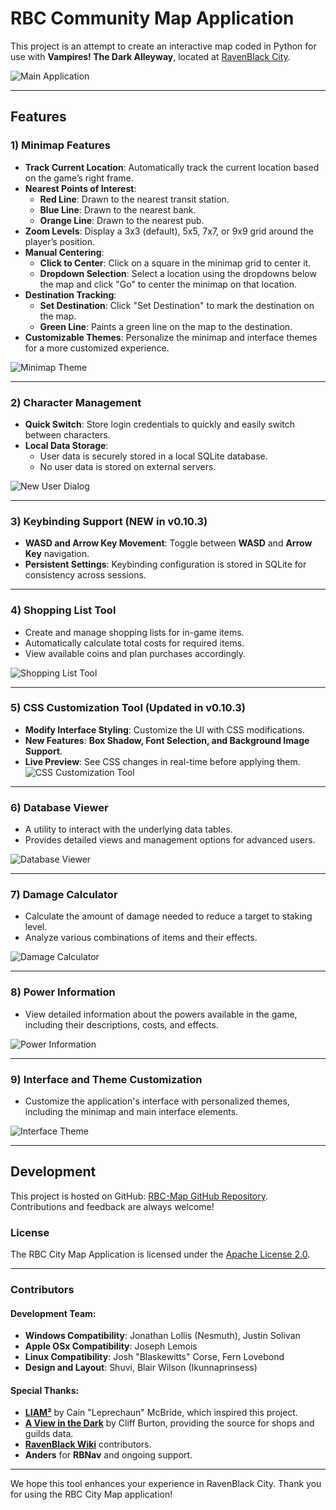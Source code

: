 # RBC Community Map Application

This project is an attempt to create an interactive map coded in Python for use with **Vampires! The Dark Alleyway**, located at [RavenBlack City](https://quiz.ravenblack.net/blood.pl).

![Main Application](Screenshots/Main%20Application.png "Main Application")

---

## Features

### 1) Minimap Features
- **Track Current Location**: Automatically track the current location based on the game’s right frame.
- **Nearest Points of Interest**:
  - **Red Line**: Drawn to the nearest transit station.
  - **Blue Line**: Drawn to the nearest bank.
  - **Orange Line**: Drawn to the nearest pub.
- **Zoom Levels**: Display a 3x3 (default), 5x5, 7x7, or 9x9 grid around the player’s position.
- **Manual Centering**:
  - **Click to Center**: Click on a square in the minimap grid to center it.
  - **Dropdown Selection**: Select a location using the dropdowns below the map and click "Go" to center the minimap on that location.
- **Destination Tracking**:
  - **Set Destination**: Click "Set Destination" to mark the destination on the map.
  - **Green Line**: Paints a green line on the map to the destination.
- **Customizable Themes**: Personalize the minimap and interface themes for a more customized experience.

![Minimap Theme](Screenshots/Minimap%20Theme.png "Minimap Theme")

---

### 2) Character Management
- **Quick Switch**: Store login credentials to quickly and easily switch between characters.
- **Local Data Storage**:
  - User data is securely stored in a local SQLite database.
  - No user data is stored on external servers.

![New User Dialog](Screenshots/New%20User%20Dialog.png "New User Dialog")

---

### 3) Keybinding Support (NEW in v0.10.3)
- **WASD and Arrow Key Movement**: Toggle between **WASD** and **Arrow Key** navigation.
- **Persistent Settings**: Keybinding configuration is stored in SQLite for consistency across sessions.

---

### 4) Shopping List Tool
- Create and manage shopping lists for in-game items.
- Automatically calculate total costs for required items.
- View available coins and plan purchases accordingly.

![Shopping List Tool](Screenshots/Shopping%20List%20Tool.png "Shopping List Tool")

---

### 5) CSS Customization Tool (Updated in v0.10.3)
- **Modify Interface Styling**: Customize the UI with CSS modifications.
- **New Features**: **Box Shadow, Font Selection, and Background Image Support**.
- **Live Preview**: See CSS changes in real-time before applying them.
![CSS Customization Tool](Screenshots/CSS%20Customization%20Dialog.png "CSS Customization Tool")
---

### 6) Database Viewer
- A utility to interact with the underlying data tables.
- Provides detailed views and management options for advanced users.

![Database Viewer](Screenshots/Database%20Viewer.png "Database Viewer")

---

### 7) Damage Calculator
- Calculate the amount of damage needed to reduce a target to staking level.
- Analyze various combinations of items and their effects.

![Damage Calculator](Screenshots/Damage%20Calculator.png "Damage Calculator")

---

### 8) Power Information
- View detailed information about the powers available in the game, including their descriptions, costs, and effects.

![Power Information](Screenshots/Power%20Information.png "Power Information")

---

### 9) Interface and Theme Customization
- Customize the application's interface with personalized themes, including the minimap and main interface elements.

![Interface Theme](Screenshots/Interface%20Theme.png "Interface Theme")

---

## Development

This project is hosted on GitHub: [RBC-Map GitHub Repository](https://github.com/JELollis/RBC-Map). Contributions and feedback are always welcome!

### License
The RBC City Map Application is licensed under the [Apache License 2.0](https://www.apache.org/licenses/LICENSE-2.0).

---

### Contributors

#### Development Team:
- **Windows Compatibility**: Jonathan Lollis (Nesmuth), Justin Solivan
- **Apple OSx Compatibility**: Joseph Lemois
- **Linux Compatibility**: Josh "Blaskewitts" Corse, Fern Lovebond
- **Design and Layout**: Shuvi, Blair Wilson (Ikunnaprinsess)

#### Special Thanks:
- [**LIAM²**](http://liam2.leprichaunproductions.com/home.php) by Cain "Leprechaun" McBride, which inspired this project.
- [**A View in the Dark**](https://aviewinthedark.net/) by Cliff Burton, providing the source for shops and guilds data.
- [**RavenBlack Wiki**](https://ravenblack.city/) contributors.
- **Anders** for **RBNav** and ongoing support.

---

We hope this tool enhances your experience in RavenBlack City. Thank you for using the RBC City Map application!
